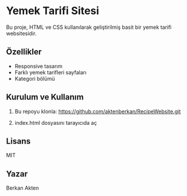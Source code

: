 # Yemek Tarifi Sitesi

Bu proje, HTML ve CSS kullanılarak geliştirilmiş basit bir yemek tarifi websitesidir.

## Özellikler
- Responsive tasarım
- Farklı yemek tarifleri sayfaları
- Kategori bölümü 


## Kurulum ve Kullanım
1. Bu repoyu klonla:
https://github.com/aktenberkan/RecipeWebsite.git

2. index.html dosyasını tarayıcıda aç

## Lisans
MIT

## Yazar
Berkan Akten

